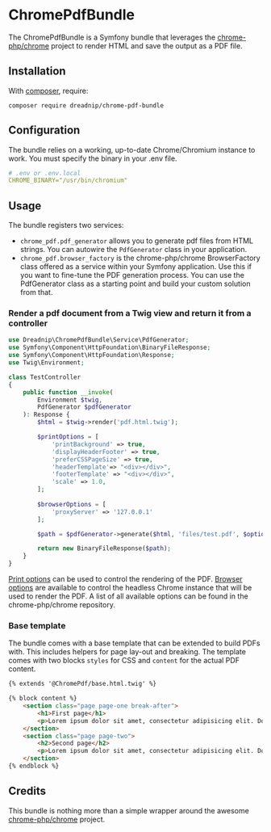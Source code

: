 ChromePdfBundle
===============

The ChromePdfBundle is a Symfony bundle that leverages the [chrome-php/chrome](https://github.com/chrome-php/chrome) project to render HTML and save the output as a PDF file.

Installation
------------

With [composer](https://getcomposer.org), require:

`composer require dreadnip/chrome-pdf-bundle`

Configuration
-------------

The bundle relies on a working, up-to-date Chrome/Chromium instance to work. You must specify the binary in your .env file.

```yaml
# .env or .env.local
CHROME_BINARY="/usr/bin/chromium"
```

Usage
-----

The bundle registers two services:

- `chrome_pdf.pdf_generator` allows you to generate pdf files from HTML strings. You can autowire the `PdfGenerator` class in your application.
- `chrome_pdf.browser_factory` is the chrome-php/chrome BrowserFactory class offered as a service within your Symfony application. Use this if you want to fine-tune the PDF generation process. You can use the PdfGenerator class as a starting point and build your custom solution from that.

### Render a pdf document from a Twig view and return it from a controller

```php
use Dreadnip\ChromePdfBundle\Service\PdfGenerator;
use Symfony\Component\HttpFoundation\BinaryFileResponse;
use Symfony\Component\HttpFoundation\Response;
use Twig\Environment;

class TestController
{
    public function __invoke(
        Environment $twig,
        PdfGenerator $pdfGenerator
    ): Response {
        $html = $twig->render('pdf.html.twig');

        $printOptions = [
            'printBackground' => true,
            'displayHeaderFooter' => true,
            'preferCSSPageSize' => true,
            'headerTemplate'=> "<div></div>",
            'footerTemplate' => "<div></div>",
            'scale' => 1.0,
        ];
        
        $browserOptions = [
            'proxyServer' => '127.0.0.1'
        ];

        $path = $pdfGenerator->generate($html, 'files/test.pdf', $options, $browserOptions);

        return new BinaryFileResponse($path);
    }
}
```
[Print options](https://github.com/chrome-php/chrome#print-as-pdf) can be used to control the rendering of the PDF. [Browser options](https://github.com/chrome-php/chrome#options) are available to control the headless Chrome instance that will be used to render the PDF. A list of all available options can be found in the chrome-php/chrome repository.

### Base template

The bundle comes with a base template that can be extended to build PDFs with. This includes helpers for page lay-out and breaking. The template comes with two blocks `styles` for CSS and `content` for the actual PDF content.

```html
{% extends '@ChromePdf/base.html.twig' %}

{% block content %}
    <section class="page page-one break-after">
        <h1>First page</h1>
        <p>Lorem ipsum dolor sit amet, consectetur adipisicing elit. Dolores enim maxime quasi? Ab accusantium at commodi corporis, distinctio earum facilis harum ipsum maxime, nisi nostrum obcaecati odit officia quod voluptatem?</p>
    </section>
    <section class="page page-two">
        <h2>Second page</h2>
        <p>Lorem ipsum dolor sit amet, consectetur adipisicing elit. Dolores enim maxime quasi? Ab accusantium at commodi corporis, distinctio earum facilis harum ipsum maxime, nisi nostrum obcaecati odit officia quod voluptatem?</p>
    </section>
{% endblock %}

```

Credits
-------

This bundle is nothing more than a simple wrapper around the awesome [chrome-php/chrome](https://github.com/chrome-php/headless-chromium-php) project.
